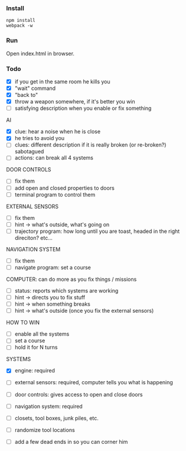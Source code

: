### Install

    npm install
    webpack -w

### Run

Open index.html in browser.

### Todo
- [x] if you get in the same room he kills you
- [x] "wait" command
- [x] "back to"
- [x] throw a weapon somewhere, if it's better you win
- [ ] satisfying description when you enable or fix something

AI 
- [x] clue: hear a noise when he is close
- [x] he tries to avoid you
- [ ] clues: different description if it is really broken (or re-broken?) sabotagued
- [ ] actions: can break all 4 systems

DOOR CONTROLS
- [ ] fix them
- [ ] add open and closed properties to doors
- [ ] terminal program to control them

EXTERNAL SENSORS
- [ ] fix them
- [ ] hint -> what's outside, what's going on
- [ ] trajectory program: how long until you are toast, headed in the right direciton? etc...

NAVIGATION SYSTEM
- [ ] fix them
- [ ] navigate program: set a course

COMPUTER: can do more as you fix things / missions
- [ ] status: reports which systems are working
- [ ] hint -> directs you to fix stuff
- [ ] hint -> when something breaks
- [ ] hint -> what's outside (once you fix the external sensors)

HOW TO WIN
- [ ] enable all the systems
- [ ] set a course
- [ ] hold it for N turns

SYSTEMS
- [x] engine: required
- [ ] external sensors: required, computer tells you what is happening
- [ ] door controls: gives access to open and close doors
- [ ] navigation system: required

- [ ] closets, tool boxes, junk piles, etc. 
- [ ] randomize tool locations

- [ ] add a few dead ends in so you can corner him
